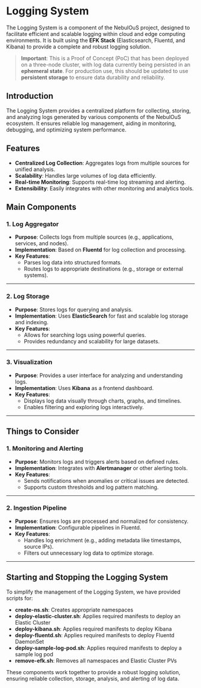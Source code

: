 # Logging System

The Logging System is a component of the NebulOuS project, designed to facilitate efficient and scalable logging within cloud and edge computing environments. It is built using the **EFK Stack** (Elasticsearch, Fluentd, and Kibana) to provide a complete and robust logging solution.

> **Important**: This is a Proof of Concept (PoC) that has been deployed on a three-node cluster, with log data currently being persisted in an **ephemeral state**. For production use, this should be updated to use **persistent storage** to ensure data durability and reliability.

## Introduction

The Logging System provides a centralized platform for collecting, storing, and analyzing logs generated by various components of the NebulOuS ecosystem. It ensures reliable log management, aiding in monitoring, debugging, and optimizing system performance.

## Features

- **Centralized Log Collection**: Aggregates logs from multiple sources for unified analysis.
- **Scalability**: Handles large volumes of log data efficiently.
- **Real-time Monitoring**: Supports real-time log streaming and alerting.
- **Extensibility**: Easily integrates with other monitoring and analytics tools.

## Main Components

### **1. Log Aggregator**

- **Purpose**: Collects logs from multiple sources (e.g., applications, services, and nodes).
- **Implementation**: Based on **Fluentd** for log collection and processing.
- **Key Features**:
  - Parses log data into structured formats.
  - Routes logs to appropriate destinations (e.g., storage or external systems).

---

### **2. Log Storage**

- **Purpose**: Stores logs for querying and analysis.
- **Implementation**: Uses **ElasticSearch** for fast and scalable log storage and indexing.
- **Key Features**:
  - Allows for searching logs using powerful queries.
  - Provides redundancy and scalability for large datasets.

---

### **3. Visualization**

- **Purpose**: Provides a user interface for analyzing and understanding logs.
- **Implementation**: Uses **Kibana** as a frontend dashboard.
- **Key Features**:
  - Displays log data visually through charts, graphs, and timelines.
  - Enables filtering and exploring logs interactively.

---

## Things to Consider

### **1. Monitoring and Alerting**

- **Purpose**: Monitors logs and triggers alerts based on defined rules.
- **Implementation**: Integrates with **Alertmanager** or other alerting tools.
- **Key Features**:
  - Sends notifications when anomalies or critical issues are detected.
  - Supports custom thresholds and log pattern matching.

---

### **2. Ingestion Pipeline**

- **Purpose**: Ensures logs are processed and normalized for consistency.
- **Implementation**: Configurable pipelines in Fluentd.
- **Key Features**:
  - Handles log enrichment (e.g., adding metadata like timestamps, source IPs).
  - Filters out unnecessary log data to optimize storage.

---

## Starting and Stopping the Logging System

To simplify the management of the Logging System, we have provided scripts for:

- **create-ns.sh**: Creates appropriate namespaces
- **deploy-elastic-cluster.sh**: Applies required manifests to deploy an Elastic Cluster
- **deploy-kibana.sh**: Applies required manifests to deploy Kibana
- **deploy-fluentd.sh**: Applies required manifests to deploy Fluentd DaemonSet
- **deploy-sample-log-pod.sh**: Applies required manifests to deploy a sample log pod
- **remove-efk.sh**: Removes all namespaces and Elastic Cluster PVs

These components work together to provide a robust logging solution, ensuring reliable collection, storage, analysis, and alerting of log data.
